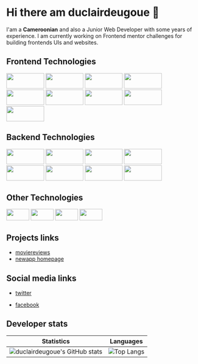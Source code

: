 # Hi there am duclairdeugoue 👋

I'am a **Cameroonian** and also a Junior Web Developer with some years of experience. I am currently working on Frontend mentor challenges for building frontends UIs  and websites. 


## Frontend Technologies

<p>
  <img width="99px" height="40px" src="https://img.shields.io/badge/-HTML5-E34F26?style=flat-square&logo=html5&logoColor=white"/>
  <img width="99px" height="40px" src="https://img.shields.io/badge/-CSS3-1572B6?style=flat-square&logo=css3"/>
  <img width="99px" height="40px" src="https://img.shields.io/badge/-Sass-black?style=flat-square&logo=sass&logoColor=blueviolet"/>
  <img width="99px" height="40px" src="https://img.shields.io/badge/-JavaScript-black?style=flat-square&logo=javascript"/>
  <img width="99px" height="40px" src="https://img.shields.io/badge/-Webpack-black?style=flat-square&logo=webpack"/>
  <img width="99px" height="40px" src="https://img.shields.io/badge/-Typescript-black?style=flat-square&logo=Typescript"/>
  <img width="99px" height="40px" src="https://img.shields.io/badge/-angular-red?style=flat-square&logo=angular"/>
  <img width="99px" height="40px" src="https://img.shields.io/badge/-React-black?style=flat-square&logo=react"/>
  <img width="99px" height="40px" src="https://img.shields.io/badge/-flutter-teal?style=flat-square&logo=flutter"/>
<!--   <img src="https://img.shields.io/badge/-vuejs-black?style=flat-square&logo=vuejs"/> -->
</p>

<!-- - HTML5
- CSS3, Sass, Bootstrap 3,4,5
- Vanilla Javascript, jQuery, Ajax, Webpack, React, Angular
 -->
## Backend Technologies

<p>
    <img width="99px" height="40px" src="https://img.shields.io/badge/-PHP-black?style=flat-square&logo=php"/>
    <img width="99px" height="40px" src="https://img.shields.io/badge/-CodeIgniter-black?style=flat-square&logo=codeigniter&logoColor=red"/>
    <img width="99px" height="40px" src="https://img.shields.io/badge/-Python3-black?style=flat-square&logo=python&logoColor=yellow"/>
    <img width="99px" height="40px" src="https://img.shields.io/badge/-Django-black?style=flat-square&logo=django&logoColor=blue"/>
    <img width="99px" height="40px" src="https://img.shields.io/badge/-Nodejs-black?style=flat-square&logo=Node.js"/>
    <img width="99px" height="40px" src="https://img.shields.io/badge/-SpringBoot-black?style=flat-square&logo=springboot&logoColor=green"/>
    <img width="99px" height="40px" src="https://img.shields.io/badge/-MySQL-black?style=flat-square&logo=mysql"/>
    <img width="99px" height="40px" src="https://img.shields.io/badge/-MongoDB-black?style=flat-square&logo=mongodb"/>

</p>

## Other Technologies
<p>
  <img width="60px" height="30px" src="https://img.shields.io/badge/-Git-black?style=flat-square&logo=git"/>
  <img width="60px" height="30px" src="https://img.shields.io/badge/-Heroku-430098?style=flat-square&logo=heroku"/>
  <img width="60px" height="30px" src="https://img.shields.io/badge/-Vercel-white?style=flat-square&logo=vercel&logoColor=black"/>
  <img width="60px" height="30px" src="https://img.shields.io/badge/-Github_Pages-black?style=flat-square&logo=githubpages&logoColor=blueviolet"/>
<!--   <img src=""/> -->
</p>

<!-- 
- PHP, CodeIgniter4
- Python3, Django
- Java, Springboot
- MySQL -->

## Projects links
- [moviereviews](https://duclairdeugoue.pythonanywhere.com/)
- [newapp homepage](https://duclairdeugoue.github.io/fmc-news-homepage/)

## Social media links

- [twitter](https://twitter.com/duclairdeugoue) 

- [facebook](https://facebook.com/duclair.deugoue)

## Developer stats

<!--- ![GitHub Activity Graph](https://activity-graph.herokuapp.com/graph?username=duclairdeugoue) --->

Statistics | Languages
-----------| -----
![duclairdeugoue's GitHub stats](https://github-readme-stats.vercel.app/api?username=duclairdeugoue&show_icons=true&theme=radical) |  ![Top Langs](https://github-readme-stats.vercel.app/api/top-langs/?username=duclairdeugoue&langs_count=8&layout=compact)

